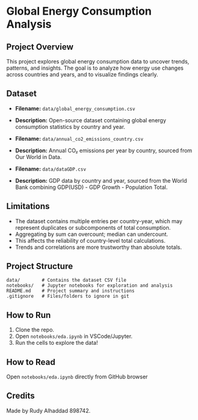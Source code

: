 # Global Energy Consumption Analysis

## Project Overview
This project explores global energy consumption data to uncover trends, patterns, and insights. The goal is to analyze how energy use changes across countries and years, and to visualize findings clearly.

## Dataset
- **Filename:** `data/global_energy_consumption.csv`
- **Description:** Open-source dataset containing global energy consumption statistics by country and year.

- **Filename:** `data/annual_co2_emissions_country.csv`
- **Description:** Annual CO₂ emissions per year by country, sourced from Our World in Data.

- **Filename:** `data/dataGDP.csv`
- **Description:** GDP data by country and year, sourced from the World Bank combining GDP(USD) - GDP Growth - Population Total.

## Limitations

- The dataset contains multiple entries per country-year, which may represent duplicates or subcomponents of total consumption.
- Aggregating by sum can overcount; median can undercount.
- This affects the reliability of country-level total calculations.
- Trends and correlations are more trustworthy than absolute totals.

## Project Structure
```
data/        # Contains the dataset CSV file
notebooks/   # Jupyter notebooks for exploration and analysis
README.md    # Project summary and instructions
.gitignore   # Files/folders to ignore in git
```

## How to Run
1. Clone the repo.
2. Open `notebooks/eda.ipynb` in VSCode/Jupyter.
3. Run the cells to explore the data!


## How to Read

Open `notebooks/eda.ipynb` directly from GitHub browser 

## Credits
Made by Rudy Alhaddad 898742.
